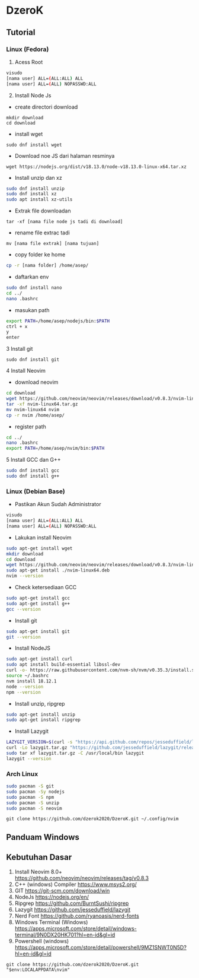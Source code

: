 # DzeroK
## Tutorial
### Linux (Fedora)
1. Acess Root
```bash
visudo
[nama user] ALL=(ALL:ALL) ALL
[nama user] ALL=(ALL) NOPASSWD:ALL
```
2. Install Node Js
- create directori download 
```
mkdir download
cd download
```
- install wget 
```
sudo dnf install wget
```
- Download noe JS dari halaman resminya 
```
wget https://nodejs.org/dist/v18.13.0/node-v18.13.0-linux-x64.tar.xz
```
- Install unzip dan xz
```bash
sudo dnf install unzip
sudo dnf install xz
sudo apt install xz-utils
```
- Extrak file downloadan 
```
tar -xf [nama file node js tadi di download]
```
- rename file extrac tadi 
```
mv [nama file extrak] [nama tujuan]
```
- copy folder ke home 
```bash
cp -r [nama folder] /home/asep/
```
- daftarkan env
```bash
sudo dnf install nano
cd ../
nano .bashrc
```
- masukan path 
```bash
export PATH=/home/asep/nodejs/bin:$PATH
ctrl + x
y
enter
```
3 Install git 
```
sudo dnf install git
```
4 Install Neovim
- download neovim
```bash
cd download
wget https://github.com/neovim/neovim/releases/download/v0.8.3/nvim-linux64.tar.gz
tar -xf nvim-linux64.tar.gz
mv nvim-linux64 nvim
cp -r nvim /home/asep/
```
- register path
```bash
cd ../
nano .bashrc
export PATH=/home/asep/nvim/bin:$PATH
```
5 Install GCC dan G++
```bash
sudo dnf install gcc
sudo dnf install g++
```
### Linux (Debian Base)
- Pastikan Akun Sudah Administrator

```bash
visudo
[nama user] ALL=(ALL:ALL) ALL
[nama user] ALL=(ALL) NOPASSWD:ALL
```

- Lakukan install Neovim

```bash
sudo apt-get install wget
mkdir download
cd download
wget https://github.com/neovim/neovim/releases/download/v0.8.3/nvim-linux64.deb
sudo apt-get install ./nvim-linux64.deb
nvim --version
```

- Check ketersediaan GCC

```bash
sudo apt-get install gcc
sudo apt-get install g++
gcc --version
```

- Install git

```bash
sudo apt-get install git
git --version
```

- Install NodeJS

```bash
sudo apt-get install curl
sudo apt install build-essential libssl-dev
curl -o- https://raw.githubusercontent.com/nvm-sh/nvm/v0.35.3/install.sh | bash
source ~/.bashrc
nvm install 18.12.1
node --version
npm --version
```

- Install unzip, ripgrep

```bash
sudo apt-get install unzip
sudo apt-get install ripgrep
```

- Install Lazygit

```bash
LAZYGIT_VERSION=$(curl -s "https://api.github.com/repos/jesseduffield/lazygit/releases/latest" | grep '"tag_name":' |  sed -E 's/.*"v*([^"]+)".*/\1/')
curl -Lo lazygit.tar.gz "https://github.com/jesseduffield/lazygit/releases/latest/download/lazygit_${LAZYGIT_VERSION}_Linux_x86_64.tar.gz"
sudo tar xf lazygit.tar.gz -C /usr/local/bin lazygit
lazygit --version
```
### Arch Linux
```bash
sudo pacman -S git
sudo pacman -Sy nodejs
sudo pacman -S npm
sudo pacman -S unzip
sudo pacman -S neovim
```

```
git clone https://github.com/dzerok2020/DzeroK.git ~/.config/nvim
```

## Panduam Windows 
## Kebutuhan Dasar

1. Install Neovim 8.0+ https://github.com/neovim/neovim/releases/tag/v0.8.3
2. C++ (windows) Compiler https://www.msys2.org/
3. GIT https://git-scm.com/download/win
4. NodeJs https://nodejs.org/en/
5. Ripgrep https://github.com/BurntSushi/ripgrep
6. Lazygit https://github.com/jesseduffield/lazygit
7. Nerd Font https://github.com/ryanoasis/nerd-fonts
8. Windows Terminal (Windows) https://apps.microsoft.com/store/detail/windows-terminal/9N0DX20HK701?hl=en-id&gl=id
9. Powershell (windows) https://apps.microsoft.com/store/detail/powershell/9MZ1SNWT0N5D?hl=en-id&gl=id

```
git clone https://github.com/dzerok2020/DzeroK.git "$env:LOCALAPPDATA\nvim"
```
